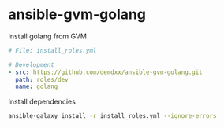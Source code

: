 # ansible-gvm-golang
Install golang from GVM

```yaml
# File: install_roles.yml

# Development
- src: https://github.com/demdxx/ansible-gvm-golang.git
  path: roles/dev
  name: golang
```

Install dependencies

```sh
ansible-galaxy install -r install_roles.yml --ignore-errors
```
